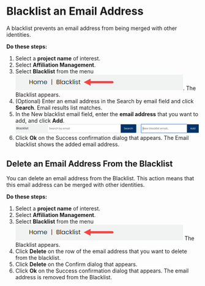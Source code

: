 # Blacklist an Email Address

A blacklist prevents an email address from being merged with other identities.

**Do these steps:**

1. Select a **project name** of interest.
2. Select **Affiliation Management**.
3. Select **Blacklist** from the menu ![](../../.gitbook/assets/18088286.png). The Blacklist appears. 
4. \(Optional\) Enter an email address in the Search by email field and click **Search**. Email results list matches.
5. In the New blacklist email field, enter the **email address** that you want to add, and click **Add**. ![](../../.gitbook/assets/18088287.png)
6. Click **Ok** on the Success confirmation dialog that appears. The Email blacklist shows the added email address.

## Delete an Email Address From the Blacklist <a id="BlacklistanEmailAddress-DeleteanEmailAddressFromtheBlacklist"></a>

You can delete an email address from the Blacklist. This action means that this email address can be merged with other identities.

**Do these steps:**

1. Select a **project name** of interest.
2. Select **Affiliation Management**.
3. Select **Blacklist** from the menu![](../../.gitbook/assets/18088286.png) The Blacklist appears.
4. Click **Delete** on the row of the email address that you want to delete from the blacklist.
5. Click **Delete** on the Confirm dialog that appears.
6. Click **Ok** on the Success confirmation dialog that appears. The email address is removed from the Blacklist.

